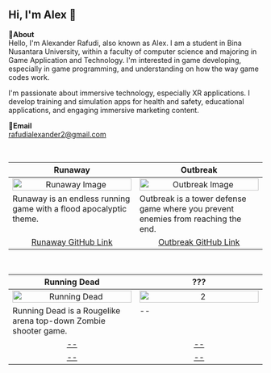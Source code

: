 Hi, I'm Alex 👋
---
**📌About** <br>
Hello, I'm Alexander Rafudi, also known as Alex. I am a student in Bina Nusantara University, within a faculty of computer science and majoring in Game Application and Technology.
I'm interested in game developing, especially in game programming, and understanding on how the way game codes work.

I'm passionate about immersive technology, especially XR applications. I develop training and simulation apps for health and safety, educational applications, and engaging immersive marketing content.

**📩Email** <br>
rafudialexander2@gmail.com

<br>

<table width="100%">
  <thead>
    <tr>
      <th width="50%" align="center"><a>Runaway</a></th> <!--tittle-->
      <th width="50%" align="center"><a>Outbreak</a></th> <!--tittle-->
    </tr>
  </thead>
  <tbody>
    
  <tr>
      <td align="center">
        <img src="https://github.com/user-attachments/assets/13116b5e-330b-4d7d-b654-926589e98d2e" alt="Runaway Image" style="width:100%;height:auto;">
      </td>
      <td align="center">
        <img src="https://github.com/user-attachments/assets/0bf7953e-32f8-405d-a1d2-4d7d9e5f474f" alt="Outbreak Image" style="width:100%;height:auto;">
      </td>
    </tr>
    <tr>
      <td valign="text-top">Runaway is an endless running game with a flood apocalyptic theme.</td> <!--desc-->
      <td valign="text-top">Outbreak is a tower defense game where you prevent enemies from reaching the end.</td> <!--desc-->
    </tr>
    <tr>
      <td align="center"><a href="#">Runaway GitHub Link</a></td> <!--link1-->
      <td align="center"><a href="#">Outbreak GitHub Link</a></td> <!--link2-->
    </tr>
  </tbody>
</table>


<br>


<table width="100%">
  <thead>
    <tr>
      <th width="50%" align="center"><a>Running Dead</a></th> <!--tittle 3-->
      <th width="50%" align="center"><a>???</a></th> <!--tittle 4-->
    </tr>
  </thead>
  <tbody>
    <tr>
      <td align="center">
        <img src="https://github.com/user-attachments/assets/8d39c0f9-7511-4b6e-9602-24917e2b28f7" alt="Running Dead" style="width:100%;height:auto;">
      </td>
      <td align="center">
        <img src="" alt="2" style="width:100%;height:auto;">
      </td>
    </tr>
    <tr>
      <td valign="text-top">Running Dead is a Rougelike arena top-down Zombie shooter game.</td> <!--desc-->
      <td valign="text-top">--</td> <!--desc-->
    </tr>
    <tr>
      <td align="center"><a href="">--</a></td> <!--link 3-->
      <td align="center"><a href="">--</a></td> <!--link 4-->
    </tr>
    <tr>
      <td align="center"><a href="">--</a></td> <!--link 3-->
      <td align="center"><a href="">--</a></td> <!--link 4-->
    </tr>
  </tbody>
</table>


